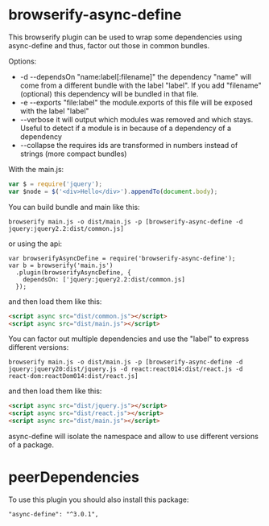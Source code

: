 browserify-async-define
=======================
This browserify plugin can be used to wrap some dependencies using async-define and thus, factor out those in common bundles.

Options:
*  -d --dependsOn "name:label[:filename]" the dependency "name" will come from a different bundle with the label "label". If you add "filename" (optional) this dependency will be bundled in that file.
*  -e --exports "file:label" the module.exports of this file will be exposed with the label "label"
*  --verbose it will output which modules was removed and which stays. Useful to detect if a module is in because of a dependency of a dependency
* --collapse the requires ids are transformed in numbers instead of strings (more compact bundles)

With the main.js:
```js
var $ = require('jquery');
var $node = $('<div>Hello</div>').appendTo(document.body);
```
You can build bundle and main like this:
```
browserify main.js -o dist/main.js -p [browserify-async-define -d jquery:jquery2.2:dist/common.js]
```
or using the api:
```
var browserifyAsyncDefine = require('browserify-async-define');
var b = browserify('main.js')
  .plugin(browserifyAsyncDefine, {
    dependsOn: ['jquery:jquery2.2:dist/common.js]
  });
```

and then load them like this:
```html
<script async src="dist/common.js"></script>
<script async src="dist/main.js"></script>
```

You can factor out multiple dependencies and use the "label" to express different versions:
```
browserify main.js -o dist/main.js -p [browserify-async-define -d jquery:jquery20:dist/jquery.js -d react:react014:dist/react.js -d react-dom:reactDom014:dist/react.js]
```
and then load them like this:
```html
<script async src="dist/jquery.js"></script>
<script async src="dist/react.js"></script>
<script async src="dist/main.js"></script>
```

async-define will isolate the namespace and allow to use different versions of a package.

peerDependencies
================
To use this plugin you should also install this package:
```
"async-define": "^3.0.1",
```
